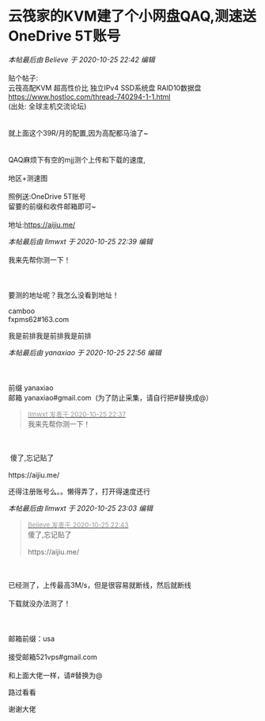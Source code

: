 # 云筏家的KVM建了个小网盘QAQ,测速送OneDrive 5T账号


<i class="pstatus"> 本帖最后由 Believe 于 2020-10-25 22:42 编辑 </i><br />
<br />
贴个帖子:<br />
云筏高配KVM 超高性价比 独立IPv4 SSD系统盘 RAID10数据盘<br />
https://www.hostloc.com/thread-740294-1-1.html<br />
(出处: 全球主机交流论坛)<br />
<br />
<br />
就上面这个39R/月的配置,因为高配都马油了~<br />
<br />
<br />
QAQ麻烦下有空的mjj测个上传和下载的速度,<br />
<br />
地区+测速图<br />
<br />
照例送:OneDrive 5T账号<br />
留要的前缀和收件邮箱即可~<br />
<br />
地址:https://aijiu.me/

<i class="pstatus"> 本帖最后由 llmwxt 于 2020-10-25 22:39 编辑 </i><br />
<br />
我来先帮你测一下！<br />
<br />
<img src="static/image/smiley/default/lol.gif" smilieid="12" border="0" alt="" /><img src="static/image/smiley/default/lol.gif" smilieid="12" border="0" alt="" /><img src="static/image/smiley/default/lol.gif" smilieid="12" border="0" alt="" /><br />
<br />
<br />
要测的地址呢？我怎么没看到地址！

camboo<br />
fxpms62#163.com

我是前排我是前排我是前排

<i class="pstatus"> 本帖最后由 yanaxiao 于 2020-10-25 22:56 编辑 </i><br />
<br />
<img id="aimg_Iy69n" onclick="zoom(this, this.src, 0, 0, 0)" class="zoom" src="https://tu.i3.pw/imgs/2020/10/e44bad56adcca37a.png" onmouseover="img_onmouseoverfunc(this)" onload="thumbImg(this)" border="0" alt="" /><br />
<br />
<br />
前缀 yanaxiao<br />
邮箱 yanaxiao#gmail.com&nbsp;&nbsp;(为了防止采集，请自行把#替换成@）

<div class="quote"><blockquote><font size="2"><a href="https://www.hostloc.com/forum.php?mod=redirect&amp;goto=findpost&amp;pid=9351635&amp;ptid=758400" target="_blank"><font color="#999999">llmwxt 发表于 2020-10-25 22:37</font></a></font><br />
我来先帮你测一下！</blockquote></div><br />
<br />
<img src="static/image/smiley/yct/009.gif" smilieid="44" border="0" alt="" /> 傻了,忘记贴了<br />
<br />
https://aijiu.me/

还得注册账号么。。懒得弄了，打开得速度还行<img id="aimg_zG89s" onclick="zoom(this, this.src, 0, 0, 0)" class="zoom" src="https://cdn.jsdelivr.net/gh/hishis/forum-master/public/images/patch.gif" onmouseover="img_onmouseoverfunc(this)" onload="thumbImg(this)" border="0" alt="" />

<i class="pstatus"> 本帖最后由 llmwxt 于 2020-10-25 23:03 编辑 </i><br />
<div class="quote"><blockquote><font size="2"><a href="https://www.hostloc.com/forum.php?mod=redirect&amp;goto=findpost&amp;pid=9351670&amp;ptid=758400" target="_blank"><font color="#999999">Believe 发表于 2020-10-25 22:43</font></a></font><br />
傻了,忘记贴了<br />
<br />
https://aijiu.me/</blockquote></div><br />
<br />
已经测了，上传最高3M/s，但是很容易就断线，然后就断线<br />
<br />
下载就没办法测了！<br />
<br />
<img id="aimg_nSy16" onclick="zoom(this, this.src, 0, 0, 0)" class="zoom" src="https://i.loli.net/2020/10/25/8eQXrRvMznxhSIj.png" onmouseover="img_onmouseoverfunc(this)" onload="thumbImg(this)" border="0" alt="" /><br />
<br />
<br />
邮箱前缀：usa<br />
<br />
接受邮箱521vps#gmail.com<br />
<br />
和上面大佬一样，请#替换为@

路过看看

谢谢大佬
